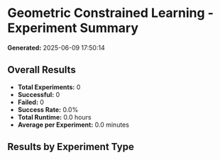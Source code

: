 # Geometric Constrained Learning - Experiment Summary

**Generated:** 2025-06-09 17:50:14

## Overall Results

- **Total Experiments:** 0
- **Successful:** 0
- **Failed:** 0
- **Success Rate:** 0.0%
- **Total Runtime:** 0.0 hours
- **Average per Experiment:** 0.0 minutes

## Results by Experiment Type

